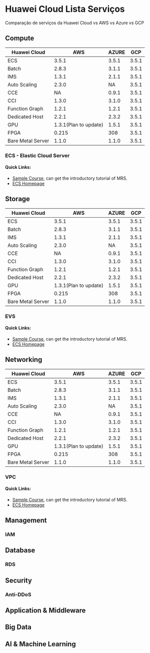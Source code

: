 
# Huawei Cloud Lista Serviços

Comparação de serviços da Huawei Cloud vs AWS vs Azure vs GCP

## Compute

| Huawei Cloud          | AWS                   | AZURE               | GCP                 |
| --------------------- | --------------------- | ------------------- | ------------------- |
| ECS                   | 3.5.1                 | 3.5.1               | 3.5.1               |
| Batch                 | 2.8.3                 | 3.1.1               | 3.5.1               |
| IMS                   | 1.3.1                 | 2.1.1               | 3.5.1               |
| Auto Scaling          | 2.3.0                 | NA                  | 3.5.1               |
| CCE                   | NA                    | 0.9.1               | 3.5.1               |
| CCI                   | 1.3.0                 | 3.1.0               | 3.5.1               |
| Function Graph        | 1.2.1                 | 1.2.1               | 3.5.1               |
| Dedicated Host        | 2.2.1                 | 2.3.2               | 3.5.1               |
| GPU                   | 1.3.1(Plan to update) | 1.5.1               | 3.5.1               |
| FPGA                  | 0.215                 | 308                 | 3.5.1               |
| Bare Metal Server     | 1.1.0                 | 1.1.0               | 3.5.1               |

### ECS - Elastic Cloud Server
#### Quick Links:
- [Sample Course](https://education.huaweicloud.com:8443/courses/course-v1:HuaweiX+CBUCNXE006+Self-paced/about?isAuth=0&cfrom=hwc), can get the introductory tutorial of MRS.
- [ECS Homepage](https://www.huaweicloud.com/en-us/product/mrs.html)

## Storage
| Huawei Cloud          | AWS                   | AZURE               | GCP                 |
| --------------------- | --------------------- | ------------------- | ------------------- |
| ECS                   | 3.5.1                 | 3.5.1               | 3.5.1               |
| Batch                 | 2.8.3                 | 3.1.1               | 3.5.1               |
| IMS                   | 1.3.1                 | 2.1.1               | 3.5.1               |
| Auto Scaling          | 2.3.0                 | NA                  | 3.5.1               |
| CCE                   | NA                    | 0.9.1               | 3.5.1               |
| CCI                   | 1.3.0                 | 3.1.0               | 3.5.1               |
| Function Graph        | 1.2.1                 | 1.2.1               | 3.5.1               |
| Dedicated Host        | 2.2.1                 | 2.3.2               | 3.5.1               |
| GPU                   | 1.3.1(Plan to update) | 1.5.1               | 3.5.1               |
| FPGA                  | 0.215                 | 308                 | 3.5.1               |
| Bare Metal Server     | 1.1.0                 | 1.1.0               | 3.5.1               |
### EVS
#### Quick Links:
- [Sample Course](https://education.huaweicloud.com:8443/courses/course-v1:HuaweiX+CBUCNXE006+Self-paced/about?isAuth=0&cfrom=hwc), can get the introductory tutorial of MRS.
- [ECS Homepage](https://www.huaweicloud.com/en-us/product/mrs.html)

## Networking
| Huawei Cloud          | AWS                   | AZURE               | GCP                 |
| --------------------- | --------------------- | ------------------- | ------------------- |
| ECS                   | 3.5.1                 | 3.5.1               | 3.5.1               |
| Batch                 | 2.8.3                 | 3.1.1               | 3.5.1               |
| IMS                   | 1.3.1                 | 2.1.1               | 3.5.1               |
| Auto Scaling          | 2.3.0                 | NA                  | 3.5.1               |
| CCE                   | NA                    | 0.9.1               | 3.5.1               |
| CCI                   | 1.3.0                 | 3.1.0               | 3.5.1               |
| Function Graph        | 1.2.1                 | 1.2.1               | 3.5.1               |
| Dedicated Host        | 2.2.1                 | 2.3.2               | 3.5.1               |
| GPU                   | 1.3.1(Plan to update) | 1.5.1               | 3.5.1               |
| FPGA                  | 0.215                 | 308                 | 3.5.1               |
| Bare Metal Server     | 1.1.0                 | 1.1.0               | 3.5.1               |
### VPC
#### Quick Links:
- [Sample Course](https://education.huaweicloud.com:8443/courses/course-v1:HuaweiX+CBUCNXE006+Self-paced/about?isAuth=0&cfrom=hwc), can get the introductory tutorial of MRS.
- [ECS Homepage](https://www.huaweicloud.com/en-us/product/mrs.html)

## Management
### IAM

## Database
### RDS

## Security
### Anti-DDoS

## Application & Middleware
### 

## Big Data

## AI & Machine Learning

